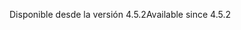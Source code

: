 <span data-ttu-id="f49a8-101">Disponible desde la versión 4.5.2</span><span class="sxs-lookup"><span data-stu-id="f49a8-101">Available since 4.5.2</span></span>